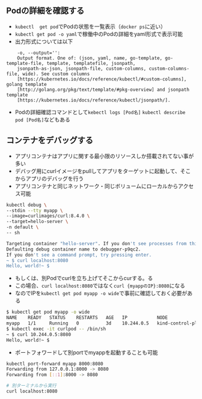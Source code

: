 ## Podの詳細を確認する
- `kubectl  get pod`でPodの状態を一覧表示（`docker ps`に近い）
- `kubectl get pod -o yaml`で稼働中のPodの詳細をyaml形式で表示可能
- 出力形式については以下
```
    -o, --output='':
	Output format. One of: (json, yaml, name, go-template, go-template-file, template, templatefile, jsonpath,
	jsonpath-as-json, jsonpath-file, custom-columns, custom-columns-file, wide). See custom columns
	[https://kubernetes.io/docs/reference/kubectl/#custom-columns], golang template
	[http://golang.org/pkg/text/template/#pkg-overview] and jsonpath template
	[https://kubernetes.io/docs/reference/kubectl/jsonpath/].
```
- Podの詳細確認コマンドとして`kebectl logs [Pod名]` `kubectl describe pod [Pod名]`などもある

## コンテナをデバッグする
- アプリコンテナはアプリに関する最小限のリソースしか搭載されてない事が多い
- デバッグ用にcurlイメージをpullしてアプリをターゲットに起動して、そこからアプリのデバッグを行う
- アプリコンテナと同じネットワーク・同じボリュームにローカルからアクセス可能
```bash
kubectl debug \
--stdin --tty myapp \
--image=curlimages/curl:8.4.0 \
--target=hello-server \
-n default \
-- sh

Targeting container "hello-server". If you don't see processes from this container it may be because the container runtime doesn't support this feature.
Defaulting debug container name to debugger-p9qc2.
If you don't see a command prompt, try pressing enter.
~ $ curl localhost:8080
Hello, world!~ $ 

```

- もしくは、別Podでcurlを立ち上げてそこからcurする。る
- この場合、`curl localhost:8080`ではなく`curl {myappのIP}:8080`になる
- なのでIPを`kubectl get pod myapp -o wide`で事前に確認しておく必要がある
```bash
$ kubectl get pod myapp -o wide
NAME    READY   STATUS    RESTARTS   AGE   IP           NODE                 NOMINATED NODE   READINESS GATES
myapp   1/1     Running   0          3d    10.244.0.5   kind-control-plane   <none>           <none>
$ kubectl exec -it curlpod -- /bin/sh
~ $ curl 10.244.0.5:8080
Hello, world!~ $
```

- ポートフォワードして別portでmyappを起動することも可能
```bash
kubectl port-forward myapp 8000:8080
Forwarding from 127.0.0.1:8000 -> 8080
Forwarding from [::1]:8000 -> 8080
```

```bash
# 別ターミナルから実行
curl localhost:8080
```

